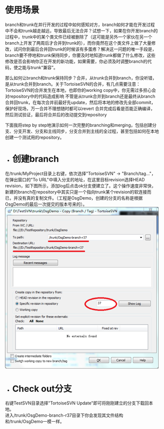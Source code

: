 # 使用场景
branch和trunk在并行开发的过程中如何感知对方，branch如何才能在开发过程中不会和trunk越走越远，导致最后无法合并？试想一下，如果在你开发branch的过程中，trunk中的某个类文件已经被删除了（这可能是另外一个家伙在另一个branch上开发了两周后才合并到trunk的），而你竟然在这个类文件上做了大量修改，试问你到最后合并回trunk的时候该有多蛋疼？解决这一问题的唯一手段是，branch要不停地和trunk保持同步，你要及时地知道trunk都做了什么修改，这些修改是否会影响你正在开发的新功能，如果需要，你必须及时调整branch的代码，使之能与trunk“兼容”。
 
那么如何让branch和trunk保持同步？合并，从trunk合并到branch，你没听错，是从trunk合并到branch。关于TortoiseSVN的合并，有几点需要注意：
TortoiseSVN的合并发生在本地，也即你的working copy中，你无需过多担心会对repository中的代码造成影响
不管是从trunk合并到branch还是最终从branch合并回trunk，在每次合并前最好先update，然后将本地的修改先全部commit，保护好现场，万一合并不理想随时都可以revert
合并完成后看是否能正确编译，然后测试验证，最后将合并后的改动提交到repository
 
下面我将step by step地演示如何一次完整的branching和merging，包括创建分支、分支开发、分支和主线同步，分支合并到主线的全过程，甚至包括如何在本地创建一个测试用的repository。

- # 创建branch  
在/trunk/MyProject目录上右键，依次选择"TortoiseSVN" -> "Branch/tag..."，在弹出窗口的"To URL"中填入分支的地址，在这里目标revision选择HEAD revision，如下图所示，添加log后点击ok分支便建立了。这个操作速度非常快，新建的branch在repository中其实只是一个指向trunk某个revision的软连接而已，并没有真的复制文件。（工程是OsgDemo，创建的分支的名称是根据OsgDemo的最后一次提交的版本号来的）。    
![](https://github.com/havenow/my-svn/blob/master/pic/1.png)

- # Check out分支
右键TestSVN目录选择"TortoiseSVN Update"即可将刚刚建立的分支下载回本地。    
进入/trunk/OsgDemo-branch-r37目录下你会发现其文件结构和/trunk/OsgDemo一模一样。

